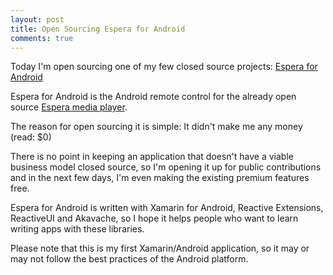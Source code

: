 ```yaml
---
layout: post
title: Open Sourcing Espera for Android
comments: true
---
```


Today I'm open sourcing one of my few closed source projects: [Espera for Android](https://github.com/flagbug/Espera.Mobile)

Espera for Android is the Android remote control for the already open source [Espera media player](https://github.com/flagbug/Espera).

The reason for open sourcing it is simple: It didn't make me any money (read: $0)

There is no point in keeping an application that doesn't have a viable business model closed source, 
so I'm opening it up for public contributions and in the next few days, 
I'm even making the existing premium features free.

Espera for Android is written with Xamarin for Android, Reactive Extensions, ReactiveUI and Akavache, 
so I hope it helps people who want to learn writing apps with these libraries.

Please note that this is my first Xamarin/Android application, 
so it may or may not follow the best practices of the Android platform.
